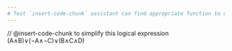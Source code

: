 ```yaml
---
# Test `insert-code-chunk` assistant can find appropriate function to use from the installed packages
---
```


// @insert-code-chunk to simplify this logical expression (A∧B)∨(¬A∧¬C)∨(B∧C∧D)

